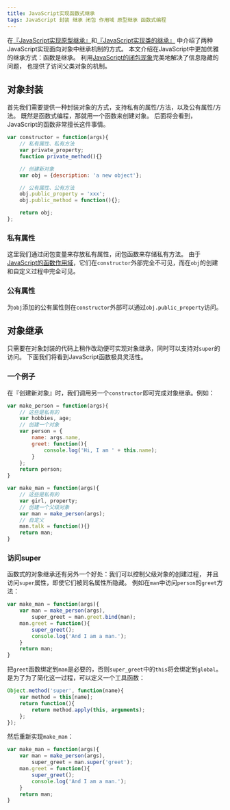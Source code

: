 ```yaml
---
title: JavaScript实现函数式继承
tags: JavaScript 封装 继承 闭包 作用域 原型继承 函数式编程
---
```


在[『JavaScript实现原型继承』][proto]和[『JavaScript实现类的继承』][class]
中介绍了两种JavaScript实现面向对象中继承机制的方式。
本文介绍在JavaScript中更加优雅的继承方式：函数是继承。
利用[JavaScript的闭包现象][closure]完美地解决了信息隐藏的问题，
也提供了访问父类对象的机制。

<!--more-->

## 对象封装

首先我们需要提供一种封装对象的方式，支持私有的属性/方法，以及公有属性/方法。
既然是函数式编程，那就用一个函数来创建对象。
后面将会看到，JavaScript的函数非常擅长这件事情。

```javascript
var constructor = function(args){
    // 私有属性、私有方法
    var private_property;
    function private_method(){}

    // 创建新对象
    var obj = {description: 'a new object'};

    // 公有属性、公有方法
    obj.public_property = 'xxx';
    obj.public_method = function(){};

    return obj;
};
```

### 私有属性

这里我们通过闭包变量来存放私有属性，闭包函数来存储私有方法。
由于[JavaScript的函数作用域][closure]，它们在`constructor`外部完全不可见，而在`obj`的创建和自定义过程中完全可见。

### 公有属性

为`obj`添加的公有属性则在`constructor`外部可以通过`obj.public_property`访问。

## 对象继承

只需要在对象封装的代码上稍作改动便可实现对象继承，同时可以支持对`super`的访问。
下面我们将看到JavaScript函数极具灵活性。

### 一个例子

在『创建新对象』时，我们调用另一个`constructor`即可完成对象继承。例如：

```javascript
var make_person = function(args){
    // 这些是私有的
    var hobbies, age;
    // 创建一个对象
    var person = {
        name: args.name,
        greet: function(){ 
            console.log('Hi, I am ' + this.name);
        }
    };
    return person;
}

var make_man = function(args){
    // 这些是私有的
    var girl, property;
    // 创建一个父级对象
    var man = make_person(args);
    // 自定义
    man.talk = function(){}
    return man;
}
```

### 访问super

函数式的对象继承还有另外一个好处：我们可以控制父级对象的创建过程，
并且访问`super`属性，即使它们被同名属性所隐藏。
例如在`man`中访问`person`的`greet`方法：

```javascript
var make_man = function(args){
    var man = make_person(args),
        super_greet = man.greet.bind(man);
    man.greet = function(){
        super_greet();
        console.log('And I am a man.');
    }
    return man;
}
```

把`greet`函数绑定到`man`是必要的，否则`super_greet`中的`this`将会绑定到`global`。
是为了为了简化这一过程，可以定义一个工具函数：

```javascript
Object.method('super', function(name){
    var method = this[name];
    return function(){
        return method.apply(this, arguments);
    };
});
```

然后重新实现`make_man`：

```javascript
var make_man = function(args){
    var man = make_person(args),
        super_greet = man.super('greet');
    man.greet = function(){
        super_greet();
        console.log('And I am a man.');
    }
    return man;
}
```

[closure]: /2016/02/05/js-scope.html
[proto]: /2016/02/17/js-prototypal-inheritance.html
[class]: /2016/02/15/js-classical-inheritance.html

